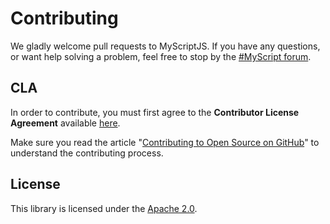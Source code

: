# Contributing

We gladly welcome pull requests to MyScriptJS. If you have any questions, or want help solving a problem, feel free to stop by the [#MyScript forum](https://dev.myscript.com/support/forum/).

## CLA

In order to contribute, you must first agree to the **Contributor License Agreement** available [here](http://goo.gl/forms/YyzZ9VSvYG).

Make sure you read the article "[Contributing to Open Source on GitHub](https://guides.github.com/activities/contributing-to-open-source/)" to understand the contributing process.

## License

This library is licensed under the [Apache 2.0](http://opensource.org/licenses/Apache-2.0).
